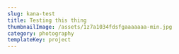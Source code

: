 ```yaml
---
slug: kana-test
title: Testing this thing
thumbnailImage: /assets/1z7a1034fdsfgaaaaaaa-min.jpg
category: photography
templateKey: project
---
```


